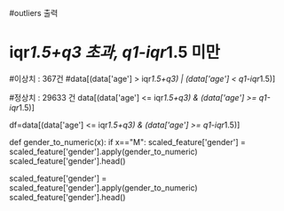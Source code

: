 #outliers 출력
# iqr*1.5+q3 초과, q1-iqr*1.5 미만

#이상치 : 367건
#data[(data['age'] > iqr*1.5+q3) | (data['age'] < q1-iqr*1.5)]

#정상치 : 29633 건
data[(data['age'] <= iqr*1.5+q3) & (data['age'] >= q1-iqr*1.5)]

df=data[(data['age'] <= iqr*1.5+q3) & (data['age'] >= q1-iqr*1.5)]

def gender_to_numeric(x):
    if x=="M":
scaled_feature['gender'] = scaled_feature['gender'].apply(gender_to_numeric)
scaled_feature['gender'].head()

scaled_feature['gender'] = scaled_feature['gender'].apply(gender_to_numeric)
scaled_feature['gender'].head()